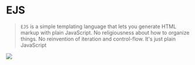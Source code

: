 # EJS

>`EJS` is a simple templating language that lets you generate HTML markup with plain JavaScript. No religiousness about how to organize things. No reinvention of iteration and control-flow. It's just plain JavaScript

![](https://images.g2crowd.com/uploads/product/image/social_landscape/social_landscape_f9dd821cb48125c63c64b6f5c7552372/ejs.png)
